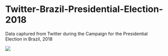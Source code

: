 # Twitter-Brazil-Presidential-Election-2018
Data captured from Twitter during the Campaign for the Presidential Election in Brazil, 2018

<img src="https://raw.githubusercontent.com/agabardo/Twitter-Brazil-Presidential-Election-2018/master/Candidates-Comunities-curved.png" />
